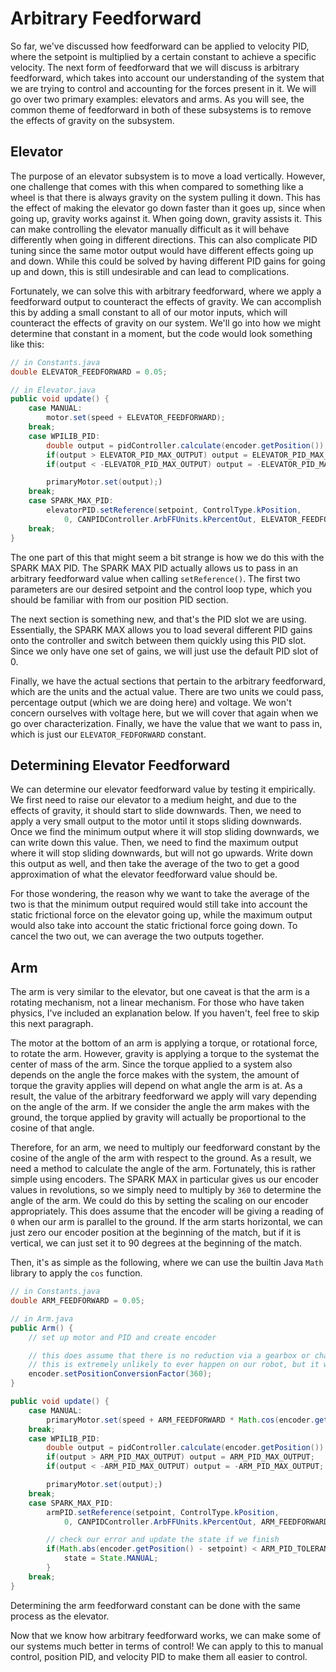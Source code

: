 # Arbitrary Feedforward

So far, we've discussed how feedforward can be applied to velocity PID, where the setpoint is multiplied by a certain constant to achieve a specific velocity. The next form of feedforward that we will discuss is arbitrary feedforward, which takes into account our understanding of the system that we are trying to control and accounting for the forces present in it. We will go over two primary examples: elevators and arms. As you will see, the common theme of feedforward in both of these subsystems is to remove the effects of gravity on the subsystem.

## Elevator

The purpose of an elevator subsystem is to move a load vertically. However, one challenge that comes with this when compared to something like a wheel is that there is always gravity on the system pulling it down. This has the effect of making the elevator go down faster than it goes up, since when going up, gravity works against it. When going down, gravity assists it. This can make controlling the elevator manually difficult as it will behave differently when going in different directions. This can also complicate PID tuning since the same motor output would have different effects going up and down. While this could be solved by having different PID gains for going up and down, this is still undesirable and can lead to complications.

Fortunately, we can solve this with arbitrary feedforward, where we apply a feedforward output to counteract the effects of gravity. We can accomplish this by adding a small constant to all of our motor inputs, which will counteract the effects of gravity on our system. We'll go into how we might determine that constant in a moment, but the code would look something like this:

```java
// in Constants.java
double ELEVATOR_FEEDFORWARD = 0.05;

// in Elevator.java
public void update() {
    case MANUAL:
        motor.set(speed + ELEVATOR_FEEDFORWARD);
    break;
    case WPILIB_PID:
        double output = pidController.calculate(encoder.getPosition()) + ELEVATOR_FEEDFORWARD;
        if(output > ELEVATOR_PID_MAX_OUTPUT) output = ELEVATOR_PID_MAX_OUTPUT;
        if(output < -ELEVATOR_PID_MAX_OUTPUT) output = -ELEVATOR_PID_MAX_OUTPUT;

        primaryMotor.set(output);)
    break;
    case SPARK_MAX_PID:
        elevatorPID.setReference(setpoint, ControlType.kPosition,
            0, CANPIDController.ArbFFUnits.kPercentOut, ELEVATOR_FEEDFORWARD);
    break;
}
```

The one part of this that might seem a bit strange is how we do this with the SPARK MAX PID. The SPARK MAX PID actually allows us to pass in an arbitrary feedforward value when calling `setReference()`. The first two parameters are our desired setpoint and the control loop type, which you should be familiar with from our position PID section.

The next section is something new, and that's the PID slot we are using. Essentially, the SPARK MAX allows you to load several different PID gains onto the controller and switch between them quickly using this PID slot. Since we only have one set of gains, we will just use the default PID slot of 0.

Finally, we have the actual sections that pertain to the arbitrary feedforward, which are the units and the actual value. There are two units we could pass, percentage output (which we are doing here) and voltage. We won't concern ourselves with voltage here, but we will cover that again when we go over characterization. Finally, we have the value that we want to pass in, which is just our `ELEVATOR_FEDFORWARD` constant.

## Determining Elevator Feedforward

We can determine our elevator feedforward value by testing it empirically. We first need to raise our elevator to a medium height, and due to the effects of gravity, it should start to slide downwards. Then, we need to apply a very small output to the motor until it stops sliding downwards. Once we find the minimum output where it will stop sliding downwards, we can write down this value. Then, we need to find the maximum output where it will stop sliding downwards, but will not go upwards. Write down this output as well, and then take the average of the two to get a good approximation of what the elevator feedforward value should be. 

For those wondering, the reason why we want to take the average of the two is that the minimum output required would still take into account the static frictional force on the elevator going up, while the maximum output would also take into account the static frictional force going down. To cancel the two out, we can average the two outputs together.

## Arm

The arm is very similar to the elevator, but one caveat is that the arm is a rotating mechanism, not a linear mechanism. For those who have taken physics, I've included an explanation below. If you haven't, feel free to skip this next paragraph.

The motor at the bottom of an arm is applying a torque, or rotational force, to rotate the arm. However, gravity is applying a torque to the systemat the center of mass of the arm. Since the torque applied to a system also depends on the angle the force makes with the system, the amount of torque the gravity applies will depend on what angle the arm is at. As a result, the value of the arbitrary feedforward we apply will vary depending on the angle of the arm. If we consider the angle the arm makes with the ground, the torque applied by gravity will actually be proportional to the cosine of that angle.

Therefore, for an arm, we need to multiply our feedforward constant by the cosine of the angle of the arm with respect to the ground. As a result, we need a method to calculate the angle of the arm. Fortunately, this is rather simple using encoders. The SPARK MAX in particular gives us our encoder values in revolutions, so we simply need to multiply by `360` to determine the angle of the arm. We could do this by setting the scaling on our encoder appropriately. This does assume that the encoder will be giving a reading of `0` when our arm is parallel to the ground. If the arm starts horizontal, we can just zero our encoder position at the beginning of the match, but if it is vertical, we can just set it to 90 degrees at the beginning of the match.

Then, it's as simple as the following, where we can use the builtin Java `Math` library to apply the `cos` function.

```java
// in Constants.java
double ARM_FEEDFORWARD = 0.05;

// in Arm.java
public Arm() {
    // set up motor and PID and create encoder

    // this does assume that there is no reduction via a gearbox or chain between our motor and the actual arm
    // this is extremely unlikely to ever happen on our robot, but it was excluded here for simplicity
    encoder.setPositionConversionFactor(360);
}

public void update() {
    case MANUAL:
        primaryMotor.set(speed + ARM_FEEDFORWARD * Math.cos(encoder.getPosition()));
    break;
    case WPILIB_PID:
        double output = pidController.calculate(encoder.getPosition()) + ARM_FEEDFORWARD * Math.cos(encoder.getPosition());
        if(output > ARM_PID_MAX_OUTPUT) output = ARM_PID_MAX_OUTPUT;
        if(output < -ARM_PID_MAX_OUTPUT) output = -ARM_PID_MAX_OUTPUT;

        primaryMotor.set(output);)
    break;
    case SPARK_MAX_PID:
        armPID.setReference(setpoint, ControlType.kPosition,
            0, CANPIDController.ArbFFUnits.kPercentOut, ARM_FEEDFORWARD * Math.cos(encoder.getPosition()));

        // check our error and update the state if we finish
        if(Math.abs(encoder.getPosition() - setpoint) < ARM_PID_TOLERANCE) {
            state = State.MANUAL;
        }
    break;
}
```

Determining the arm feedforward constant can be done with the same process as the elevator.

Now that we know how arbitrary feedforward works, we can make some of our systems much better in terms of control! We can apply to this to manual control, position PID, and velocity PID to make them all easier to control.
